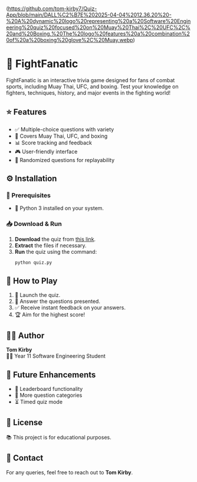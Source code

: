 (https://github.com/tom-kirby7/Quiz-App/blob/main/DALL%C2%B7E%202025-04-04%2012.36.20%20-%20A%20dynamic%20logo%20representing%20a%20Software%20Engineering%20quiz%20focused%20on%20Muay%20Thai%2C%20UFC%2C%20and%20Boxing.%20The%20logo%20features%20a%20combination%20of%20a%20boxing%20glove%2C%20Muay.webp)
# 🥊 FightFanatic


FightFanatic is an interactive trivia game designed for fans of combat sports, including Muay Thai, UFC, and boxing. Test your knowledge on fighters, techniques, history, and major events in the fighting world!

## ⭐ Features
- ✅ Multiple-choice questions with variety  
- 🥋 Covers Muay Thai, UFC, and boxing  
- 📊 Score tracking and feedback  
- 🎮 User-friendly interface  
- 🔀 Randomized questions for replayability  

## ⚙️ Installation
### 🔧 Prerequisites
- 🐍 Python 3 installed on your system.

### 📥 Download & Run
1. **Download** the quiz from [this link](https://github.com/tom-kirby7/Quiz-App).  
2. **Extract** the files if necessary.  
3. **Run** the quiz using the command:
   ```sh
   python quiz.py
   ```

## 🎯 How to Play
1. 🚀 Launch the quiz.  
2. 🤔 Answer the questions presented.  
3. ✅ Receive instant feedback on your answers.  
4. 🏆 Aim for the highest score!  

## 👨‍💻 Author
**Tom Kirby**  
🧑‍🎓 Year 11 Software Engineering Student  

## 🚀 Future Enhancements
- 🏅 Leaderboard functionality  
- 📝 More question categories  
- ⏳ Timed quiz mode  

## 📜 License
📚 This project is for educational purposes.  

## 📩 Contact
For any queries, feel free to reach out to **Tom Kirby**.
